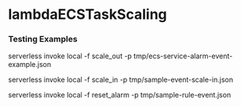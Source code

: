 # lambdaECSTaskScaling


### Testing Examples
serverless invoke local -f scale_out -p tmp/ecs-service-alarm-event-example.json

serverless invoke local -f scale_in -p tmp/sample-event-scale-in.json

serverless invoke local -f reset_alarm -p tmp/sample-rule-event.json
